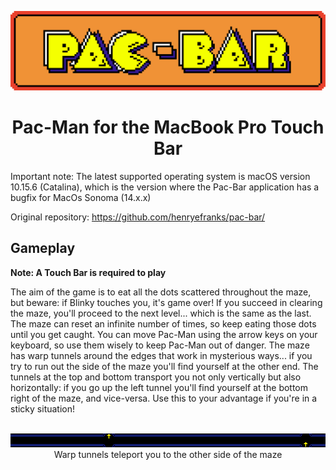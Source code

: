 <p align="center">
    <img src="Resources/Pac-Bar.png">
    <h1 align="center">Pac-Man for the MacBook Pro Touch Bar</h1>
</p>

Important note:
The latest supported operating system is macOS version 10.15.6 (Catalina), which is the version where the Pac-Bar application has a bugfix for MacOs Sonoma (14.x.x)

Original repository: https://github.com/henryefranks/pac-bar/
## Gameplay
**Note: A Touch Bar is required to play**

The aim of the game is to eat all the dots scattered throughout the maze, but
beware: if Blinky touches you, it's game over! If you succeed in clearing the
maze, you'll proceed to the next level... which is the same as the last. The
maze can reset an infinite number of times, so keep eating those dots until you
get caught. You can move Pac-Man using the arrow keys on your keyboard, so use
them wisely to keep Pac-Man out of danger. The maze has warp tunnels around the
edges that work in mysterious ways... if you try to run out the side of the maze
you'll find yourself at the other end. The tunnels at the top and bottom
transport you not only vertically but also horizontally: if you go up the left
tunnel you'll find yourself at the bottom right of the maze, and vice-versa. Use
this to your advantage if you're in a sticky situation!

<p align="center">
    <br />
    <img src="Resources/Tunnels.png">
    <br />
    <span align="center">
        Warp tunnels teleport you to the other side of the maze
    </span>
</p>

